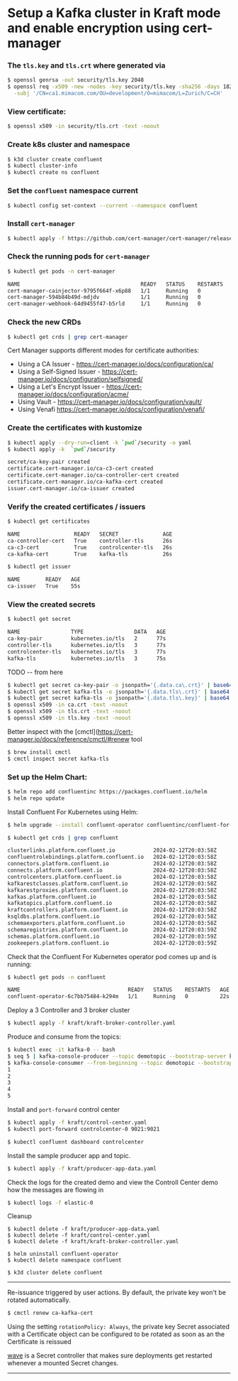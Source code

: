 # Setup a Kafka cluster in Kraft mode and enable encryption using cert-manager 

### The `tls.key` and `tls.crt` where generated via 

```bash
$ openssl genrsa -out security/tls.key 2048
$ openssl req -x509 -new -nodes -key security/tls.key -sha256 -days 1825 -out security/tls.crt \
  -subj '/CN=ca1.mimacom.com/OU=development/O=mimacom/L=Zurich/C=CH' 
```

### View certificate:

```bash
$ openssl x509 -in security/tls.crt -text -noout
```

### Create k8s cluster and namespace

```bash
$ k3d cluster create confluent
$ kubectl cluster-info
$ kubectl create ns confluent
```

### Set the `confluent` namespace current
```bash  
$ kubectl config set-context --current --namespace confluent
```

### Install `cert-manager`

```bash
$ kubectl apply -f https://github.com/cert-manager/cert-manager/releases/download/v1.14.2/cert-manager.yaml
```

### Check the running pods for `cert-manager`

```bash
$ kubectl get pods -n cert-manager

NAME                                      READY   STATUS    RESTARTS   AGE
cert-manager-cainjector-9795f664f-x6p88   1/1     Running   0          27s
cert-manager-594b84b49d-mdjdv             1/1     Running   0          27s
cert-manager-webhook-64d9455f47-b5rld     1/1     Running   0          27s
```

### Check the new CRDs

```bash
$ kubectl get crds | grep cert-manager
```

Cert Manager supports different modes for certificate authorities:
- Using a CA Issuer - https://cert-manager.io/docs/configuration/ca/
- Using a Self-Signed Issuer - https://cert-manager.io/docs/configuration/selfsigned/
- Using a Let's Encrypt Issuer - https://cert-manager.io/docs/configuration/acme/
- Using Vault - https://cert-manager.io/docs/configuration/vault/
- Using Venafi https://cert-manager.io/docs/configuration/venafi/

### Create the certificates with kustomize

```bash
$ kubectl apply --dry-run=client -k `pwd`/security -o yaml 
$ kubectl apply -k  `pwd`/security

secret/ca-key-pair created
certificate.cert-manager.io/ca-c3-cert created
certificate.cert-manager.io/ca-controller-cert created
certificate.cert-manager.io/ca-kafka-cert created
issuer.cert-manager.io/ca-issuer created
```

### Verify the created certificates / issuers

```bash
$ kubectl get certificates

NAME                 READY   SECRET              AGE
ca-controller-cert   True    controller-tls      26s
ca-c3-cert           True    controlcenter-tls   26s
ca-kafka-cert        True    kafka-tls           26s
```

```bash
$ kubectl get issuer

NAME        READY   AGE
ca-issuer   True    55s
```

### View the created secrets

```bash
$ kubectl get secret

NAME                TYPE                DATA   AGE
ca-key-pair         kubernetes.io/tls   2      77s
controller-tls      kubernetes.io/tls   3      77s
controlcenter-tls   kubernetes.io/tls   3      77s
kafka-tls           kubernetes.io/tls   3      75s
```

TODO -- from here 

```bash
$ kubectl get secret ca-key-pair -o jsonpath='{.data.ca\.crt}' | base64 -d > ca.crt
$ kubectl get secret kafka-tls -o jsonpath='{.data.tls\.crt}' | base64 -d > tls.crt
$ kubectl get secret kafka-tls -o jsonpath='{.data.tls\.key}' | base64 -d > tls.key
$ openssl x509 -in ca.crt -text -noout
$ openssl x509 -in tls.crt -text -noout
$ openssl x509 -in tls.key -text -noout
```

Better inspect with the [cmctl](https://cert-manager.io/docs/reference/cmctl/#renew tool
```bash
$ brew install cmctl
$ cmctl inspect secret kafka-tls
```







### Set up the Helm Chart:
```bash
$ helm repo add confluentinc https://packages.confluent.io/helm
$ helm repo update
```

Install Confluent For Kubernetes using Helm:
```bash
$ helm upgrade --install confluent-operator confluentinc/confluent-for-kubernetes --set kRaftEnabled=true
```

```bash
$ kubectl get crds | grep confluent

clusterlinks.platform.confluent.io            2024-02-12T20:03:58Z
confluentrolebindings.platform.confluent.io   2024-02-12T20:03:58Z
connectors.platform.confluent.io              2024-02-12T20:03:58Z
connects.platform.confluent.io                2024-02-12T20:03:58Z
controlcenters.platform.confluent.io          2024-02-12T20:03:58Z
kafkarestclasses.platform.confluent.io        2024-02-12T20:03:58Z
kafkarestproxies.platform.confluent.io        2024-02-12T20:03:58Z
kafkas.platform.confluent.io                  2024-02-12T20:03:58Z
kafkatopics.platform.confluent.io             2024-02-12T20:03:58Z
kraftcontrollers.platform.confluent.io        2024-02-12T20:03:58Z
ksqldbs.platform.confluent.io                 2024-02-12T20:03:58Z
schemaexporters.platform.confluent.io         2024-02-12T20:03:58Z
schemaregistries.platform.confluent.io        2024-02-12T20:03:59Z
schemas.platform.confluent.io                 2024-02-12T20:03:59Z
zookeepers.platform.confluent.io              2024-02-12T20:03:59Z
```

Check that the Confluent For Kubernetes operator pod comes up and is running:

```bash
$ kubectl get pods -n confluent

NAME                                  READY   STATUS    RESTARTS   AGE
confluent-operator-6c7bb75484-k294m   1/1     Running   0          22s
```

Deploy a 3 Controller and 3 broker cluster

```bash
$ kubectl apply -f kraft/kraft-broker-controller.yaml
```

Produce and consume from the topics:

```bash
$ kubectl exec -it kafka-0 -- bash
$ seq 5 | kafka-console-producer --topic demotopic --bootstrap-server kafka.confluent.svc.cluster.local:9092
$ kafka-console-consumer --from-beginning --topic demotopic --bootstrap-server  kafka.confluent.svc.cluster.local:9092
1
2
3
4
5
```

Install and `port-forward` control center

```bash
$ kubectl apply -f kraft/control-center.yaml
$ kubectl port-forward controlcenter-0 9021:9021
```

```bash
$ kubectl confluent dashboard controlcenter
```

Install the sample producer app and topic.

```bash
$ kubectl apply -f kraft/producer-app-data.yaml
```

Check the logs for the created demo and view the Controll Center demo how the messages are flowing in

```bash
$ kubectl logs -f elastic-0
```

Cleanup

```
$ kubectl delete -f kraft/producer-app-data.yaml
$ kubectl delete -f kraft/control-center.yaml
$ kubectl delete -f kraft/kraft-broker-controller.yaml

$ helm uninstall confluent-operator
$ kubectl delete namespace confluent

$ k3d cluster delete confluent
```


------------------------------------------------------------------------------------------------------------------------



Re-issuance triggered by user actions. By default, the private key won't be rotated automatically.
```bash
$ cmctl renew ca-kafka-cert
```

Using the setting `rotationPolicy: Always`, the private key Secret associated with a Certificate
object can be configured to be rotated as soon as an the Certificate is reissued


[wave](https://github.com/wave-k8s/wave) is a Secret controller that makes sure deployments get restarted
whenever a mounted Secret changes.

------------------------------------------------------------------------------------------------------------------------

